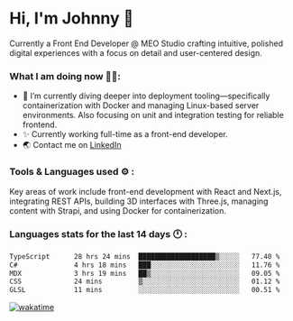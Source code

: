 # Hi, I'm Johnny 👋

Currently a Front End Developer @ MEO Studio crafting intuitive, polished digital experiences with a focus on detail and user-centered design.

### What I am doing now 🧑‍💻:

- 🔭 I’m currently diving deeper into deployment tooling—specifically containerization with Docker and managing Linux-based server environments. Also focusing on unit and integration testing for reliable frontend.
- ✨ Currently working full-time as a front-end developer.
- 🌏 Contact me on [LinkedIn](https://www.linkedin.com/in/johchai/)

### Tools & Languages used ⚙️ :

Key areas of work include front-end development with React and Next.js, integrating REST APIs, building 3D interfaces with Three.js, managing content with Strapi, and using Docker for containerization.

### Languages stats for the last 14 days 🕛 :

<!--START_SECTION:waka-->

```txt
TypeScript      28 hrs 24 mins  ███████████████████▒░░░░░   77.40 %
C#              4 hrs 18 mins   ███░░░░░░░░░░░░░░░░░░░░░░   11.76 %
MDX             3 hrs 19 mins   ██▒░░░░░░░░░░░░░░░░░░░░░░   09.05 %
CSS             24 mins         ▒░░░░░░░░░░░░░░░░░░░░░░░░   01.12 %
GLSL            11 mins         ░░░░░░░░░░░░░░░░░░░░░░░░░   00.51 %
```

<!--END_SECTION:waka-->

[![wakatime](https://wakatime.com/badge/user/0cd14e89-b357-451d-b5c1-4a79286fb5a6.svg)](https://wakatime.com/@0cd14e89-b357-451d-b5c1-4a79286fb5a6)
